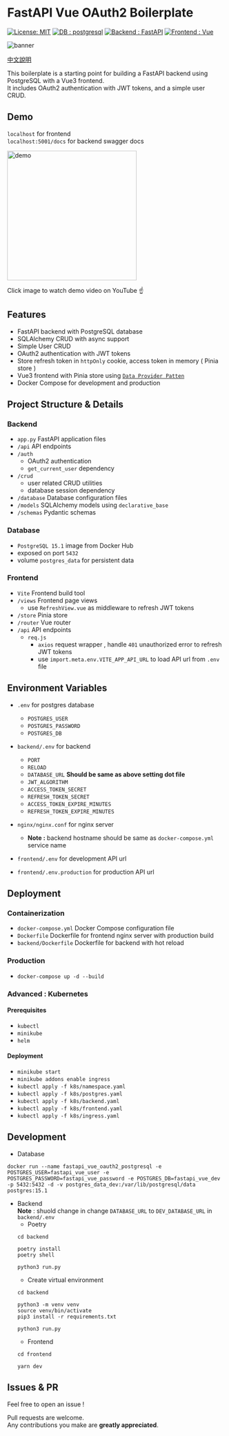 # FastAPI Vue OAuth2 Boilerplate

[![License: MIT](https://img.shields.io/badge/License-MIT-yellow.svg)](https://opensource.org/licenses/MIT)
[![DB : postgresql](https://img.shields.io/badge/DB-postgresql-blue.svg)](https://www.postgresql.org/)
[![Backend : FastAPI](https://img.shields.io/badge/Backend-FastAPI-blue.svg)](https://fastapi.tiangolo.com/)
[![Frontend : Vue](https://img.shields.io/badge/Frontend-Vue-green.svg)](https://v3.vuejs.org/)

<img src="https://raw.githubusercontent.com/jason810496/FastAPI-Vue-OAuth2/develop/docs/banner.png" alt="banner" />

[中文說明](https://github.com/jason810496/FastAPI-Vue-OAuth2/blob/main/docs/README_zh.md)

This boilerplate is a starting point for building a FastAPI backend using PostgreSQL with a Vue3 frontend. <br>
It includes OAuth2 authentication with JWT tokens, and a simple user CRUD.
<br>

## Demo
`localhost` for frontend <br>
`localhost:5001/docs` for backend swagger docs

<a href="https://www.youtube.com/watch?v=EOnzjuOir7o&ab_channel=ZhuDev" target="_blank">
 <img src="https://raw.githubusercontent.com/jason810496/FastAPI-Vue-OAuth2/main/docs/demo.png" alt="demo" height="300" />
</a>

Click image to watch demo video on YouTube ☝️


## Features
- FastAPI backend with PostgreSQL database
- SQLAlchemy CRUD with async support
- Simple User CRUD
- OAuth2 authentication with JWT tokens
- Store refresh token in `httpOnly` cookie, access token in memory ( Pinia store )
- Vue3 frontend with Pinia store using [`Data Provider Patten`](https://www.patterns.dev/vue/data-provider)
- Docker Compose for development and production

## Project Structure & Details
### Backend
- `app.py`  FastAPI application files
- `/api`  API endpoints
- `/auth`
    - OAuth2 authentication 
    - `get_current_user` dependency
- `/crud`
    - user related CRUD utilities
    - database session dependency
- `/database`  Database configuration files 
- `/models`  SQLAlchemy models using `declarative_base`
- `/schemas`  Pydantic schemas

### Database
- `PostgreSQL 15.1` image from Docker Hub
- exposed on port `5432`
- volume `postgres_data` for persistent data

### Frontend
- `Vite`  Frontend build tool
-  `/views`  Frontend page views
    - use `RefreshView.vue` as middleware to refresh JWT tokens
-  `/store`  Pinia store
-  `/router`  Vue router
- `/api`  API endpoints
    - `req.js` 
        - `axios` request wrapper , handle `401` unauthorized error to refresh JWT tokens
        - use `import.meta.env.VITE_APP_API_URL` to load API url from `.env` file

## Environment Variables
- `.env`  for postgres database
    - `POSTGRES_USER`
    - `POSTGRES_PASSWORD`
    - `POSTGRES_DB`
- `backend/.env`  for backend
    - `PORT`
    - `RELOAD`
    - `DATABASE_URL`  **Should be same as above setting dot file**
    - `JWT_ALGORITHM`
    - `ACCESS_TOKEN_SECRET`
    - `REFRESH_TOKEN_SECRET`
    - `ACCESS_TOKEN_EXPIRE_MINUTES`
    - `REFRESH_TOKEN_EXPIRE_MINUTES`

- `nginx/nginx.conf`  for nginx server
    - **Note :** backend hostname should be same as `docker-compose.yml` service name
- `frontend/.env`  for development API url
- `frontend/.env.production`  for production API url
    

## Deployment

### Containerization
- `docker-compose.yml`  Docker Compose configuration file
- `Dockerfile`  Dockerfile for frontend nginx server with production build
- `backend/Dockerfile`  Dockerfile for backend with hot reload

### Production
- `docker-compose up -d --build`

### Advanced : Kubernetes

#### Prerequisites
- `kubectl`
- `minikube`
- `helm`

#### Deployment

- `minikube start`
- `minikube addons enable ingress`
- `kubectl apply -f k8s/namespace.yaml`
- `kubectl apply -f k8s/postgres.yaml`
- `kubectl apply -f k8s/backend.yaml`
- `kubectl apply -f k8s/frontend.yaml`
- `kubectl apply -f k8s/ingress.yaml`


## Development
- Database
```
docker run --name fastapi_vue_oauth2_postgresql -e POSTGRES_USER=fastapi_vue_user -e POSTGRES_PASSWORD=fastapi_vue_password -e POSTGRES_DB=fastapi_vue_dev -p 5432:5432 -d -v postgres_data_dev:/var/lib/postgresql/data postgres:15.1 
```
- Backend
    <br>
    **Note** : shuold change in change `DATABASE_URL` to `DEV_DATABASE_URL` in `backend/.env` <br>
    - Poetry
    ```
    cd backend

    poetry install
    poetry shell

    python3 run.py
    ```
    - Create virtual environment
    ```
    cd backend

    python3 -m venv venv
    source venv/bin/activate
    pip3 install -r requirements.txt

    python3 run.py
    ```
    - Frontend
    ```
    cd frontend

    yarn dev
    ```

## Issues & PR
Feel free to open an issue !

Pull requests are welcome. <br>
Any contributions you make are **greatly appreciated**.


